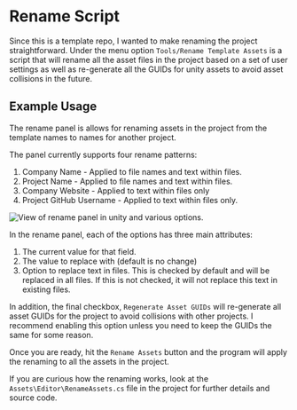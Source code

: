 # Rename Script

Since this is a template repo, I wanted to make
renaming the project straightforward. Under the
menu option `Tools/Rename Template Assets` is a script
that will rename all the asset files in the project based
on a set of user settings as well as re-generate all
the GUIDs for unity assets to avoid asset collisions in the
future.

## Example Usage

The rename panel is allows for renaming assets in the project
from the template names to names for another project.

The panel currently supports four rename patterns:

1. Company Name - Applied to file names and text within files.
1. Project Name - Applied to file names and text within files.
1. Company Website - Applied to text within files only
1. Project GitHub Username - Applied to text within files only.

![
    View of rename panel in
    unity and various options.
](../resources/rename_panel.png)

In the rename panel, each of the options has three
main attributes:

1. The current value for that field.
1. The value to replace with (default is no change)
1. Option to replace text in files. This is checked by
    default and will be replaced in all files.
    If this is not checked, it will not replace this
    text in existing files.

In addition, the final checkbox, `Regenerate Asset GUIDs`
will re-generate all asset GUIDs for the project to avoid
collisions with other projects. I recommend enabling this
option unless you need to keep the GUIDs the same
for some reason.

Once you are ready, hit the `Rename Assets` button
and the program will apply the renaming to all
the assets in the project.

If you are curious how the renaming works, look
at the `Assets\Editor\RenameAssets.cs` file in
the project for further details and source code.
